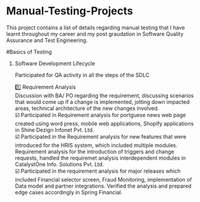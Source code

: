 # Manual-Testing-Projects

This project contains a list of details regarding manual testing that I have learnt throughout my career and my post graudation in Software Quality Assurance and Test Engineering.

#Basics of Testing

1. Software Development Lifecycle

   Participated for QA activity in all the steps of the SDLC
   
   1️⃣ Requirement Analysis <br>
   Discussion with BA/ PO regarding the requirement, discussing scenarios that would come up if a change is implemented, jotting down impacted areas, technical architecture of the new     changes involved. <br>
   ☑️ Participated in Requirement analysis for portguese news web page created using word press, mobile web applications, Shopify applications in Shine Dezign Infonet Pvt. Ltd. <br>
   ☑️ Participated in the Requirement analysis for new features that were introduced for the HRIS system, which included multiple modules. Requirement analysis for the  introduction of triggers and change requests, handled the  requiremet analysis interdependent modules in CatalystOne Info. Solutions Pvt. Ltd. <br>
   ☑️ Participated in the requirement analysis for major releases which included Financial selector screen, Fraud Monitoring, implementation of Data model and partner integrations. Verified 
     the analysis and prepared edge cases accordingly in Spring Financial. <br>
